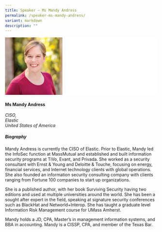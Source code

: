 ```yaml
---
title: Speaker – Ms Mandy Andress
permalink: /speaker-ms-mandy-andress/
variant: markdown
description: ""
---
```

![](/images/2025%20speakers/Mandy_Andress.png)
#### **Ms Mandy Andress**

*CISO, <br>Elastic<br>United States of America*

##### **Biography**
Mandy Andress is currently the CISO of Elastic. Prior to Elastic, Mandy led the InfoSec function at MassMutual and established and built information security programs at TiVo, Evant, and Privada. She worked as a security consultant with Ernst &amp; Young and Deloitte &amp; Touche, focusing on energy, financial services, and Internet technology clients with global operations. She also founded an information security consulting company with clients ranging from Fortune 100 companies to start up organizations.

She is a published author, with her book Surviving Security having two editions and used at multiple universities around the world. She has been a sought after expert in the field, speaking at signature security conferences such as BlackHat and Networld+Interop. She has taught a graduate level Information Risk Management course for UMass Amherst.

Mandy holds a JD, CPA, Master’s in management information systems, and BBA in accounting. Mandy is a CISSP, CPA, and member of the Texas Bar.